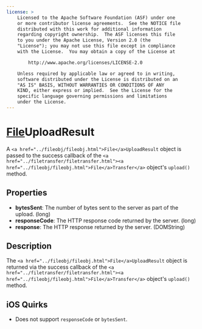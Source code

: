 ```yaml
---
license: >
    Licensed to the Apache Software Foundation (ASF) under one
    or more contributor license agreements.  See the NOTICE file
    distributed with this work for additional information
    regarding copyright ownership.  The ASF licenses this file
    to you under the Apache License, Version 2.0 (the
    "License"); you may not use this file except in compliance
    with the License.  You may obtain a copy of the License at

        http://www.apache.org/licenses/LICENSE-2.0

    Unless required by applicable law or agreed to in writing,
    software distributed under the License is distributed on an
    "AS IS" BASIS, WITHOUT WARRANTIES OR CONDITIONS OF ANY
    KIND, either express or implied.  See the License for the
    specific language governing permissions and limitations
    under the License.
---
```


<a href="../fileobj/fileobj.html">File</a>UploadResult
========

A `<a href="../fileobj/fileobj.html">File</a>UploadResult` object is passed to the success callback of the
`<a href="../filetransfer/filetransfer.html"><a href="../fileobj/fileobj.html">File</a>Transfer</a>` object's `upload()` method.

Properties
----------

- __bytesSent__: The number of bytes sent to the server as part of the upload. (long)
- __responseCode__: The HTTP response code returned by the server. (long)
- __response__: The HTTP response returned by the server. (DOMString)

Description
-----------

The `<a href="../fileobj/fileobj.html">File</a>UploadResult` object is returned via the success callback of
the `<a href="../filetransfer/filetransfer.html"><a href="../fileobj/fileobj.html">File</a>Transfer</a>` object's `upload()` method.

iOS Quirks
----------

- Does not support `responseCode` or `bytesSent`.
